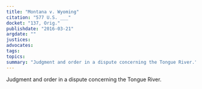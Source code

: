 ```yaml
---
title: "Montana v. Wyoming"
citation: "577 U.S. ___"
docket: "137, Orig."
publishdate: "2016-03-21"
argdate: ""
justices:
advocates:
tags:
topics:
summary: "Judgment and order in a dispute concerning the Tongue River."
---
```

Judgment and order in a dispute concerning the Tongue River.

